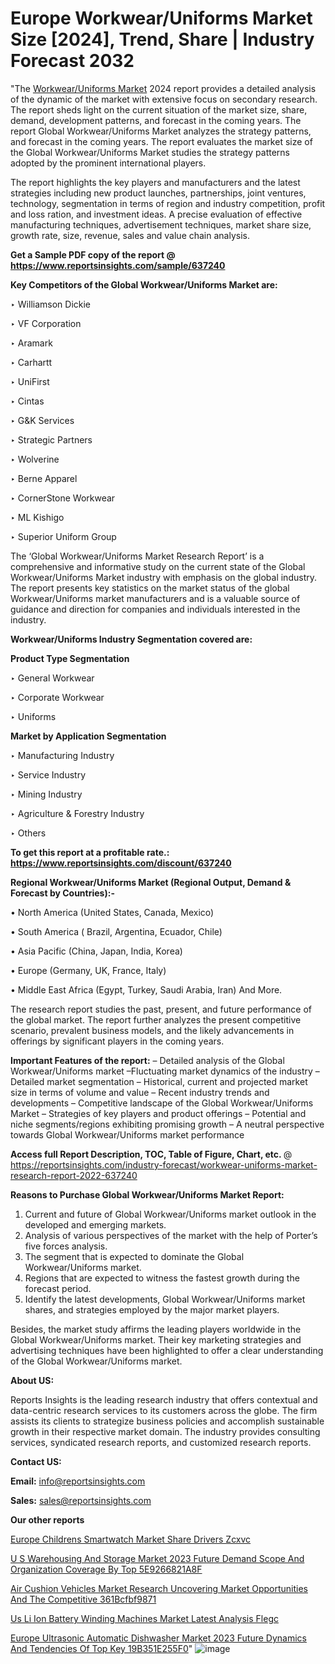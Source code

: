 # Europe Workwear/Uniforms Market Size [2024], Trend, Share | Industry Forecast 2032

"The <a href=https://www.reportsinsights.com/sample/637240>Workwear/Uniforms Market</a> 2024 report provides a detailed analysis of the dynamic of the market with extensive focus on secondary research. The report sheds light on the current situation of the market size, share, demand, development patterns, and forecast in the coming years. The report Global Workwear/Uniforms Market analyzes the strategy patterns, and forecast in the coming years. The report evaluates the market size of the Global Workwear/Uniforms Market studies the strategy patterns adopted by the prominent international players.

The report highlights the key players and manufacturers and the latest strategies including new product launches, partnerships, joint ventures, technology, segmentation in terms of region and industry competition, profit and loss ration, and investment ideas. A precise evaluation of effective manufacturing techniques, advertisement techniques, market share size, growth rate, size, revenue, sales and value chain analysis.

<strong>Get a Sample PDF copy of the report @ <a href=https://www.reportsinsights.com/sample/637240 style=color:#0000ff;>https://www.reportsinsights.com/sample/637240</a></strong>

<strong>Key Competitors of the Global Workwear/Uniforms Market are:</strong>

‣ Williamson Dickie

‣ VF Corporation

‣ Aramark

‣ Carhartt

‣ UniFirst

‣ Cintas

‣ G&K Services

‣ Strategic Partners

‣ Wolverine

‣ Berne Apparel

‣ CornerStone Workwear

‣ ML Kishigo

‣ Superior Uniform Group

The ‘Global Workwear/Uniforms Market Research Report’ is a comprehensive and informative study on the current state of the Global Workwear/Uniforms Market industry with emphasis on the global industry. The report presents key statistics on the market status of the global Workwear/Uniforms market manufacturers and is a valuable source of guidance and direction for companies and individuals interested in the industry.

<strong>Workwear/Uniforms Industry Segmentation covered are:</strong>

<strong>Product Type Segmentation</strong>

‣    General Workwear

‣ Corporate Workwear

‣ Uniforms

<strong>Market by Application Segmentation</strong>

‣   Manufacturing Industry

‣ Service Industry

‣ Mining Industry

‣ Agriculture & Forestry Industry

‣ Others

<strong>To get this report at a profitable rate.: <a href=https://www.reportsinsights.com/discount/637240 style=color:#0000ff;>https://www.reportsinsights.com/discount/637240</a></strong>

<strong>Regional Workwear/Uniforms Market (Regional Output, Demand &amp; Forecast by Countries):-</strong>

• North America (United States, Canada, Mexico)

• South America ( Brazil, Argentina, Ecuador, Chile)

• Asia Pacific (China, Japan, India, Korea)

• Europe (Germany, UK, France, Italy)

• Middle East Africa (Egypt, Turkey, Saudi Arabia, Iran) And More.

The research report studies the past, present, and future performance of the global market. The report further analyzes the present competitive scenario, prevalent business models, and the likely advancements in offerings by significant players in the coming years.

<strong>Important Features of the report:</strong>
– Detailed analysis of the Global Workwear/Uniforms market
–Fluctuating market dynamics of the industry
–Detailed market segmentation
– Historical, current and projected market size in terms of volume and value
– Recent industry trends and developments
– Competitive landscape of the Global Workwear/Uniforms Market
– Strategies of key players and product offerings
– Potential and niche segments/regions exhibiting promising growth
– A neutral perspective towards Global Workwear/Uniforms market performance

<strong>Access full Report Description, TOC, Table of Figure, Chart, etc. </strong>@   <a href=https://reportsinsights.com/industry-forecast/workwear-uniforms-market-research-report-2022-637240 style=color:#0000ff;>https://reportsinsights.com/industry-forecast/workwear-uniforms-market-research-report-2022-637240</a>

<strong>Reasons to Purchase Global Workwear/Uniforms Market Report:</strong>
1. Current and future of Global Workwear/Uniforms market outlook in the developed and emerging markets.
2. Analysis of various perspectives of the market with the help of Porter’s five forces analysis.
3. The segment that is expected to dominate the Global Workwear/Uniforms market.
4. Regions that are expected to witness the fastest growth during the forecast period.
5. Identify the latest developments, Global Workwear/Uniforms market shares, and strategies employed by the major market players.

Besides, the market study affirms the leading players worldwide in the Global Workwear/Uniforms market. Their key marketing strategies and advertising techniques have been highlighted to offer a clear understanding of the Global Workwear/Uniforms market.

<strong><strong>About US</strong>:</strong>

Reports Insights is the leading research industry that offers contextual and data-centric research services to its customers across the globe. The firm assists its clients to strategize business policies and accomplish sustainable growth in their respective market domain. The industry provides consulting services, syndicated research reports, and customized research reports.

<strong>Contact US:</strong>

<p class=><b>Email:</b> <a href=mailto:info@reportsinsights.com>info@reportsinsights.com</a></p>
<p class=><b>Sales:</b> <a href=mailto:sales@reportsinsights.com>sales@reportsinsights.com</a></p>

<strong>Our other reports</strong>

<a href=https://www.linkedin.com/pulse/europe-childrens-smartwatch-market-share-drivers-zcxvc/>Europe Childrens Smartwatch Market Share Drivers Zcxvc</a>

<a href=https://medium.com/@sakshi.reportsinsights/u-s-warehousing-and-storage-market-2023-future-demand-scope-and-organization-coverage-by-top-5e9266821a8f>U S Warehousing And Storage Market 2023 Future Demand Scope And Organization Coverage By Top 5E9266821A8F</a>

<a href=https://medium.com/@sakshideshmukh994/air-cushion-vehicles-market-research-uncovering-market-opportunities-and-the-competitive-361bcfbf9871>Air Cushion Vehicles Market Research Uncovering Market Opportunities And The Competitive 361Bcfbf9871</a>

<a href=https://www.linkedin.com/pulse/us-li-ion-battery-winding-machines-market-latest-analysis-flegc/>Us Li Ion Battery Winding Machines Market Latest Analysis Flegc</a>

<a href=https://medium.com/@reportsinsights.aj/europe-ultrasonic-automatic-dishwasher-market-2023-future-dynamics-and-tendencies-of-top-key-19b351e255f0>Europe Ultrasonic Automatic Dishwasher Market 2023 Future Dynamics And Tendencies Of Top Key 19B351E255F0</a>"
![image](https://github.com/aakesh123242/RIMarket/assets/158431203/28c88419-9c90-4151-ad1f-d9a069ec93b6)
